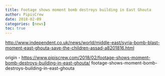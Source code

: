 ```yaml
---
title: Footage shows moment bomb destroys building in East Ghouta
author: PipisCrew
date: 2018-02-09
categories: [news]
toc: true
---
```


http://www.independent.co.uk/news/world/middle-east/syria-bomb-blast-moment-east-ghouta-save-the-children-assad-a8201816.html

origin - https://www.pipiscrew.com/2018/02/footage-shows-moment-bomb-destroys-building-in-east-ghouta/ footage-shows-moment-bomb-destroys-building-in-east-ghouta